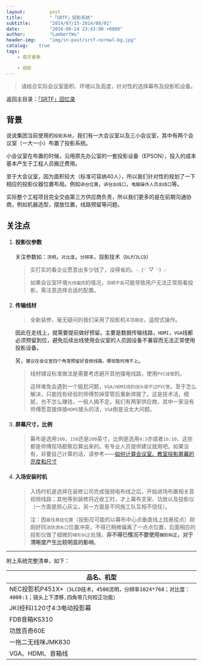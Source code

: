 ```yaml
---
layout:     	post
title:      	"「SRTF」投影系统"
subtitle:   	"2014/07/15-2014/08/01"
date:       	"2016-08-24 23:43:00 +0800"
author:     	"LambertWu"
header-img: 	"img/in-post/srtf-normal-bg.jpg"
catalog:	true
tags:
    - 南方睿泰

    - 投影
---
```


> 请结合实际会议室面积、环境以及高度，针对性的选择幕布及投影机设备。

返回主目录：[「SRTF」回忆录](/2016/08/22/hello-srtf/)

## 背景

说说集团当前使用的`投影系统`，我们有一大会议室以及三小会议室，其中有两个会议室（一大一小）布置了投影系统。

小会议室在布置的时候，沿用原先办公室的一套投影设备（EPSON），投入的成本基本产生于工程人员搬迁费用。

至于大会议室，因为面积较大（标准可容纳40人），所以我们针对性的规划了一下相应的投影仪器位置布局。例如`讲台位置`，`讲台出线口`，`电脑操作人员出线口`等。

实际整个工程项目完全交由第三方供应商负责，所以我们更多的是在前期沟通协商，例如机器选型，摆放位置，线路预留等问题。

## 关注点

1. #### 投影仪参数

   关注参数如：`流明`，`对比度`，`分辨率`，投影技术（`DLP`/`3LCD`）

   > 实打实的看企业愿意出多少钱了，没得省的。╮(╯▽╰)╭
   >
   > 如果会议室环境`光线偏亮`的情况，`流明不高`可能导致用户无法正常观看投影，需注意选择合适的配置。

2. #### 传输线材

   > 全新装修，毫无疑问的我们采用了投影机`吊顶悬挂`，遥控式操作。

   因此在走线上，就需要提前做好预留。主要是数据传输线路，`HDMI`，`VGA`线都必须预留到位，避免后续出线使用会议室的人员因设备不兼容而无法正常使用投影设备。

   另，`建议在会议室四个角落预留好音频线路，哪怕暂时用不上`。

   > 线材铺设标准做法是需要考虑避开其他强电线路，使用`PVC线管`的。
   >
   > 这样难免会遇到一个尴尬问题，`VGA/HDMI线的线头穿不过PVC管`。至于怎么解决，只能找有经验的师傅剪掉穿管后重新焊接了。这是技术活，细腻，也不怎么赚钱，一般人搞不定。我们有两家供应商，其中一家没有师傅愿意接焊接`HDMI`接头的活，`VGA`倒是没太大问题。

3. #### 屏幕尺寸，比例

   > 幕布是选用`100`，`150`还是`200`英寸，比例是选用`4:3`亦或者`16:10`，这些都是师傅现场勘察后算出来的。有专业人员提供建议就用吧。如果没有，非要自己计算的话，请参考——[如何计算会议室、教室投影屏幕的亮度和尺寸](http://jingyan.baidu.com/article/3c343ff72f74c60d3679636d.html)

4. #### 入场安装时机

   > 入场时机是选择在装修公司完成强弱电布线之后，开始进场布置相关音视频线路；其他等到装修将近收工时，才上幕布支架、功放以及投影仪（一方面是担心灰尘，另一方面是不同施工队互相不信任）。
   >
   > 注：因`最佳悬挂位置`（投影应可能的以幕布中心点垂直线上找悬挂点）刚刚好同`消防洒水口`位置冲突，不得已稍微偏离了一点点位置，后面相应的投影仪做了细微的`梯形纠正`处理。**非不得已情况不要使用`梯形纠正`，对于清晰度产生比较明显的影响**。


---

附上系统完整清单，如下：

| 品名、机型                                    |
| ---------------------------------------- |
| NEC投影机P451X+`（3LCD技术，4500流明，分辨率1024*768；对比度：4000:1；镜头上下漂移,四角带几何校正功能）` |
| JK(经科)120寸4:3电动投影幕                       |
| FDB音箱KS310                               |
| 功放百奇60E                                  |
| 一拖二无线咪JMK830                             |
| VGA、HDMI、音箱线                             |